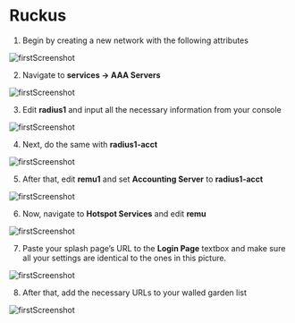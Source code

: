 # Ruckus

1. Begin by creating a new network with the following attributes

![firstScreenshot](https://raw.githubusercontent.com/IronWifi/docs/master/configuration-guides/ruckus/ruckus1.png)

2. Navigate to **services -> AAA Servers**

![firstScreenshot](https://raw.githubusercontent.com/IronWifi/docs/master/configuration-guides/ruckus/ruckus2.png)

3. Edit **radius1** and input all the necessary information from your console

![firstScreenshot](https://raw.githubusercontent.com/IronWifi/docs/master/configuration-guides/ruckus/ruckus3.png)

4. Next, do the same with **radius1-acct**

![firstScreenshot](https://raw.githubusercontent.com/IronWifi/docs/master/configuration-guides/ruckus/ruckus4.png)

5. After that, edit **remu1** and set **Accounting Server** to **radius1-acct**

![firstScreenshot](https://raw.githubusercontent.com/IronWifi/docs/master/configuration-guides/ruckus/ruckus5.png)

6. Now, navigate to **Hotspot Services** and edit **remu**

![firstScreenshot](https://raw.githubusercontent.com/IronWifi/docs/master/configuration-guides/ruckus/ruckus6.png)

7. Paste your splash page’s URL to the **Login Page** textbox and make sure all your settings are identical to the ones in this picture.

![firstScreenshot](https://raw.githubusercontent.com/IronWifi/docs/master/configuration-guides/ruckus/ruckus7.png)

8. After that, add the necessary URLs to your walled garden list

![firstScreenshot](https://raw.githubusercontent.com/IronWifi/docs/master/configuration-guides/ruckus/ruckus8.png)
